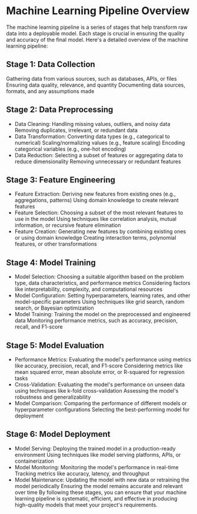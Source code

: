 # Machine Learning Pipeline Overview
The machine learning pipeline is a series of stages that help transform raw data into a deployable model. Each stage is crucial in ensuring the quality and accuracy of the final model. Here's a detailed overview of the machine learning pipeline:

## Stage 1: Data Collection
Gathering data from various sources, such as databases, APIs, or files
Ensuring data quality, relevance, and quantity
Documenting data sources, formats, and any assumptions made
## Stage 2: Data Preprocessing
- Data Cleaning:
    Handling missing values, outliers, and noisy data
    Removing duplicates, irrelevant, or redundant data
- Data Transformation:
    Converting data types (e.g., categorical to numerical)
    Scaling/normalizing values (e.g., feature scaling)
    Encoding categorical variables (e.g., one-hot encoding)
- Data Reduction:
    Selecting a subset of features or aggregating data to reduce dimensionality
    Removing unnecessary or redundant features
## Stage 3: Feature Engineering
- Feature Extraction:
    Deriving new features from existing ones (e.g., aggregations, patterns)
    Using domain knowledge to create relevant features
- Feature Selection:
    Choosing a subset of the most relevant features to use in the model
    Using techniques like correlation analysis, mutual information, or recursive feature elimination
- Feature Creation:
    Generating new features by combining existing ones or using domain knowledge
    Creating interaction terms, polynomial features, or other transformations
## Stage 4: Model Training
- Model Selection:
    Choosing a suitable algorithm based on the problem type, data characteristics, and performance metrics
    Considering factors like interpretability, complexity, and computational resources
- Model Configuration:
    Setting hyperparameters, learning rates, and other model-specific parameters
    Using techniques like grid search, random search, or Bayesian optimization
- Model Training:
    Training the model on the preprocessed and engineered data
    Monitoring performance metrics, such as accuracy, precision, recall, and F1-score
## Stage 5: Model Evaluation
- Performance Metrics:
    Evaluating the model's performance using metrics like accuracy, precision, recall, and F1-score
    Considering metrics like mean squared error, mean absolute error, or R-squared for regression tasks
- Cross-Validation:
    Evaluating the model's performance on unseen data using techniques like k-fold cross-validation
    Assessing the model's robustness and generalizability
- Model Comparison:
    Comparing the performance of different models or hyperparameter configurations
    Selecting the best-performing model for deployment
## Stage 6: Model Deployment
- Model Serving:
    Deploying the trained model in a production-ready environment
    Using techniques like model serving platforms, APIs, or containerization
- Model Monitoring:
    Monitoring the model's performance in real-time
    Tracking metrics like accuracy, latency, and throughput
- Model Maintenance:
    Updating the model with new data or retraining the model periodically
    Ensuring the model remains accurate and relevant over time
    By following these stages, you can ensure that your machine learning pipeline is systematic, efficient, and effective in producing high-quality models that meet your project's requirements.